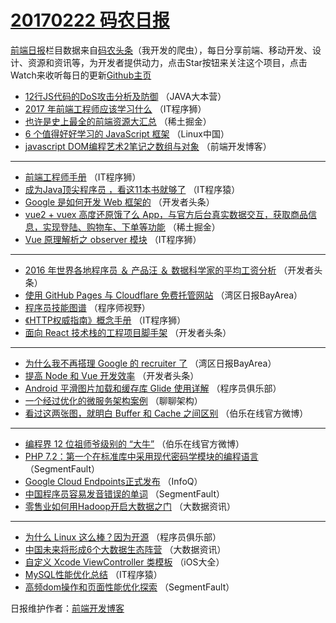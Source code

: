 # [20170222 码农日报](https://toutiao.qdkfweb.cn/date/2017/02/22)

[前端日报](https://qdkfweb.cn/c/news)栏目数据来自[码农头条](https://toutiao.qdkfweb.cn/)（我开发的爬虫），每日分享前端、移动开发、设计、资源和资讯等，为开发者提供动力，点击Star按钮来关注这个项目，点击Watch来收听每日的更新[Github主页](https://github.com/kujian/frontendDaily)
* [12行JS代码的DoS攻击分析及防御](https://toutiao.qdkfweb.cn/27185.html) （JAVA大本营）
* [2017 年前端工程师应该学习什么](https://toutiao.qdkfweb.cn/27237.html) （IT程序狮）
* [也许是史上最全的前端资源大汇总](https://toutiao.qdkfweb.cn/27255.html) （稀土掘金）
* [6 个值得好好学习的 JavaScript 框架](https://toutiao.qdkfweb.cn/27167.html) （Linux中国）
* [javascript DOM编程艺术2笔记之数组与对象](https://toutiao.qdkfweb.cn/27243.html) （前端开发博客）

***
* [前端工程师手册](https://toutiao.qdkfweb.cn/27240.html) （IT程序狮）
* [成为Java顶尖程序员 ，看这11本书就够了](https://toutiao.qdkfweb.cn/27203.html) （IT程序猿）
* [Google 是如何开发 Web 框架的](https://toutiao.qdkfweb.cn/27198.html) （开发者头条）
* [vue2 + vuex 高度还原饿了么 App，与官方后台真实数据交互，获取商品信息，实现登陆、购物车、下单等功能](https://toutiao.qdkfweb.cn/27254.html) （稀土掘金）
* [Vue 原理解析之 observer 模块](https://toutiao.qdkfweb.cn/27238.html) （IT程序狮）

***
* [2016 年世界各地程序员 ＆ 产品汪 ＆ 数据科学家的平均工资分析](https://toutiao.qdkfweb.cn/27195.html) （开发者头条）
* [使用 GitHub Pages 与 Cloudflare 免费托管网站](https://toutiao.qdkfweb.cn/27163.html) （湾区日报BayArea）
* [程序员技能图谱](https://toutiao.qdkfweb.cn/27223.html) （程序师视野）
* [《HTTP权威指南》概念手册](https://toutiao.qdkfweb.cn/27239.html) （IT程序狮）
* [面向 React 技术栈的工程项目脚手架](https://toutiao.qdkfweb.cn/27262.html) （开发者头条）

***
* [为什么我不再搭理 Google 的 recruiter 了](https://toutiao.qdkfweb.cn/27165.html) （湾区日报BayArea）
* [提高 Node 和 Vue 开发效率](https://toutiao.qdkfweb.cn/27264.html) （开发者头条）
* [Android 平滑图片加载和缓存库 Glide 使用详解](https://toutiao.qdkfweb.cn/27188.html) （程序员俱乐部）
* [一个经过优化的微服务架构案例](https://toutiao.qdkfweb.cn/27171.html) （聊聊架构）
* [看过这两张图，就明白 Buffer 和 Cache 之间区别](https://toutiao.qdkfweb.cn/27257.html) （伯乐在线官方微博）

***
* [编程界 12 位祖师爷级别的 “大牛”](https://toutiao.qdkfweb.cn/27258.html) （伯乐在线官方微博）
* [PHP 7.2：第一个在标准库中采用现代密码学模块的编程语言](https://toutiao.qdkfweb.cn/27219.html) （SegmentFault）
* [Google Cloud Endpoints正式发布](https://toutiao.qdkfweb.cn/27154.html) （InfoQ）
* [中国程序员容易发音错误的单词](https://toutiao.qdkfweb.cn/27221.html) （SegmentFault）
* [零售业如何用Hadoop开启大数据之门](https://toutiao.qdkfweb.cn/27232.html) （大数据资讯）

***
* [为什么 Linux 这么棒？因为开源](https://toutiao.qdkfweb.cn/27189.html) （程序员俱乐部）
* [中国未来将形成6个大数据生态阵营](https://toutiao.qdkfweb.cn/27233.html) （大数据资讯）
* [自定义 Xcode ViewController 类模板](https://toutiao.qdkfweb.cn/27159.html) （iOS大全）
* [MySQL性能优化总结](https://toutiao.qdkfweb.cn/27204.html) （IT程序猿）
* [高频dom操作和页面性能优化探索](https://toutiao.qdkfweb.cn/27217.html) （SegmentFault）

日报维护作者：[前端开发博客](https://qdkfweb.cn/) 